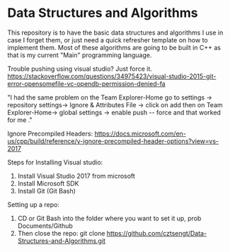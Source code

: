 # Data Structures and Algorithms

This repository is to have the basic data structures and algorithms I use in case I forget them, or just need a quick refresher template on how to implement them.
Most of these algorithms are going to be built in C++ as that is my current "Main" programming language.


Trouble pushing using visual studio? Just force it.
https://stackoverflow.com/questions/34975423/visual-studio-2015-git-error-opensomefile-vc-opendb-permission-denied-fa

"I had the same problem on the Team Explorer-Home go to settings -> repository settings-> Ignore & Attributes File -> click on add then on Team Explorer-Home-> global settings -> enable push -- force and that worked for me ."

Ignore Precompiled Headers: https://docs.microsoft.com/en-us/cpp/build/reference/y-ignore-precompiled-header-options?view=vs-2017

Steps for Installing Visual studio:
1) Install Visual Studio 2017 from microsoft
2) Install Microsoft SDK
3) Install Git (Git Bash)

Setting up a repo:
1) CD or Git Bash into the folder where you want to set it up, prob Documents/Github
2) Then close the repo: git clone https://github.com/cztsengt/Data-Structures-and-Algorithms.git

